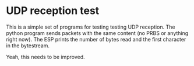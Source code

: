 # UDP reception test

This is a simple set of programs for testing testing UDP reception.
The python program sends packets with the same content (no PRBS or anything right now).
The ESP prints the number of bytes read and the first character in the bytestream.

Yeah, this needs to be improved.
